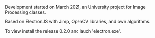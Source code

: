 Development started on March 2021, an University project for Image Processing classes.

Based on ElectronJS with Jimp, OpenCV libraries, and own algorithms.

To view install the release 0.2.0 and lauch 'electron.exe'.
